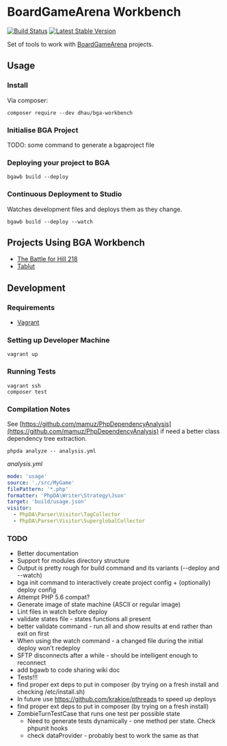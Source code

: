 # BoardGameArena Workbench

[![Build Status](https://travis-ci.org/danielholmes/bga-workbench.svg?branch=master)](https://travis-ci.org/danielholmes/bga-workbench)
[![Latest Stable Version](https://img.shields.io/packagist/v/dholmes/bga-workbench.svg)](https://packagist.org/packages/dholmes/bga-workbench)

Set of tools to work with [BoardGameArena](https://boardgamearena.com/) projects.


## Usage

### Install

Via composer:

```
composer require --dev dhau/bga-workbench
```

### Initialise BGA Project

TODO: some command to generate a bgaproject file

### Deploying your project to BGA

```
bgawb build --deploy
```

### Continuous Deployment to Studio

Watches development files and deploys them as they change.

```
bgawb build --deploy --watch
```


## Projects Using BGA Workbench

 - [The Battle for Hill 218](https://github.com/danielholmes/battle-for-hill-218)
 - [Tablut](https://github.com/Lucas-C/tablut)


## Development

### Requirements

 - [Vagrant](https://www.vagrantup.com/)


### Setting up Developer Machine

```
vagrant up
```


### Running Tests

```
vagrant ssh
composer test
```


### Compilation Notes

See [https://github.com/mamuz/PhpDependencyAnalysis](https://github.com/mamuz/PhpDependencyAnalysis) if need a better
class dependency tree extraction.

`phpda analyze -- analysis.yml`

*analysis.yml*
```yaml
mode: 'usage'
source: './src/MyGame'
filePattern: '*.php'
formatter: 'PhpDA\Writer\Strategy\Json'
target: 'build/usage.json'
visitor:
  - PhpDA\Parser\Visitor\TagCollector
  - PhpDA\Parser\Visitor\SuperglobalCollector
```


### TODO

 - Better documentation
 - Support for modules directory structure
 - Output is pretty rough for build command and its variants (--deploy and --watch)
 - bga init command to interactively create project config + (optionally) deploy config
 - Attempt PHP 5.6 compat?
 - Generate image of state machine (ASCII or regular image)
 - Lint files in watch before deploy
 - validate states file - states functions all present
 - better validate command - run all and show results at end rather than exit on first
 - When using the watch command - a changed file during the initial deploy won't redeploy
 - SFTP disconnects after a while - should be intelligent enough to reconnect
 - add bgawb to code sharing wiki doc
 - Tests!!!
 - find proper ext deps to put in composer (by trying on a fresh install and checking /etc/install.sh)
 - In future use https://github.com/krakjoe/pthreads to speed up deploys
 - find proper ext deps to put in composer (by trying on a fresh install)
 - ZombieTurnTestCase that runs one test per possible state
   - Need to generate tests dynamically - one method per state. Check phpunit hooks
   - check dataProvider - probably best to work the same as that
